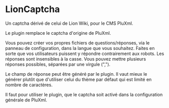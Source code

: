 # LionCaptcha
Un captcha dérivé de celui de Lion Wiki, pour le CMS PluXml.

Le plugin remplace le captcha d'origine de PluXml.

Vous pouvez créer vos propres fichiers de questions/réponses, via le panneau de configuration, dans la langue que vous souhaitez.
Faites en sorte que vos utilisateurs puissent y répondre contrairement aux robots.
Les réponses sont insensibles à la casse. Vous pouvez mettre plusieurs réponses possibles, séparées par une virgule (",").

Le champ de réponse peut être généré par le plugin. 
Il vaut mieux le générer plutôt que d'utiliser celui du thème par défaut qui est limité en nombre de caractères.

Il faut pour utiliser le plugin, que le captcha soit activé dans la configuration générale de PluXml.
